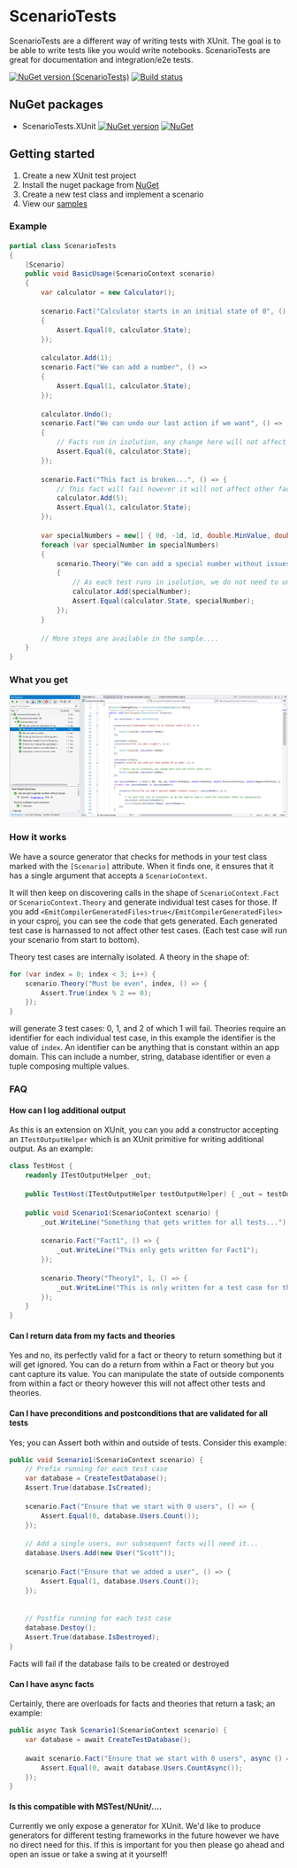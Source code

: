 # ScenarioTests
ScenarioTests are a different way of writing tests with XUnit. The goal is to be able to write tests like you would write notebooks. ScenarioTests are great for documentation and integration/e2e tests.

[![NuGet version (ScenarioTests)](https://img.shields.io/nuget/v/ScenarioTests.XUnit.svg?style=flat-square)](https://www.nuget.org/packages/ScenarioTests.XUnit/)
[![Build status](https://github.com/koenbeuk/EntityFrameworkCore.Triggered/workflows/.NET%20Core/badge.svg)](https://github.com/koenbeuk/ScenarioTests/actions?query=workflow%3A%22.NET+Core%22)

## NuGet packages
- ScenarioTests.XUnit [![NuGet version](https://img.shields.io/nuget/v/ScenarioTests.XUnit.svg?style=flat-square)](https://www.nuget.org/packages/ScenarioTests.XUnit/) [![NuGet](https://img.shields.io/nuget/dt/ScenarioTests.XUnit.svg?style=flat-square)](https://www.nuget.org/packages/ScenarioTests.XUnit/)

## Getting started
1. Create a new XUnit test project
2. Install the nuget package from [NuGet](https://www.nuget.org/packages/ScenarioTests.XUnit)
3. Create a new test class and implement a scenario
5. View our [samples](https://github.com/koenbeuk/ScenarioTests/blob/master/samples/)

### Example
```csharp
partial class ScenarioTests
{
    [Scenario]
    public void BasicUsage(ScenarioContext scenario)
    {
        var calculator = new Calculator();

        scenario.Fact("Calculator starts in an initial state of 0", () =>
        {
            Assert.Equal(0, calculator.State);
        });

        calculator.Add(1);
        scenario.Fact("We can add a number", () =>
        {
            Assert.Equal(1, calculator.State);
        });

        calculator.Undo();
        scenario.Fact("We can undo our last action if we want", () =>
        {
            // Facts run in isolution, any change here will not affect other facts and theories
            Assert.Equal(0, calculator.State);
        });

        scenario.Fact("This fact is broken...", () => {
            // This fact will fail however it will not affect other facts and theories
            calculator.Add(5);
            Assert.Equal(1, calculator.State);
        });

        var specialNumbers = new[] { 0d, -1d, 1d, double.MinValue, double.MaxValue, double.PositiveInfinity, double.NegativeInfinity };
        foreach (var specialNumber in specialNumbers)
        {
            scenario.Theory("We can add a special number without issues", specialNumber, () =>
            {
                // As each test runs in isolution, we do not need to undo or reset the calculator after our manipulation
                calculator.Add(specialNumber);
                Assert.Equal(calculator.State, specialNumber);
            });
        }

        // More steps are available in the sample....
    }
}
```

### What you get
![Screenshot of experience in VS2019](/assets/images/sample1.png "Experience in VS2019")

### How it works
We have a source generator that checks for methods in your test class marked with the `[Scenario]` attribute. When it finds one, it ensures that it has a single argument that accepts a `ScenarioContext`. 

It will then keep on discovering calls in the shape of `ScenarioContext.Fact` or `ScenarioContext.Theory` and generate individual test cases for those. If you add `<EmitCompilerGeneratedFiles>true</EmitCompilerGeneratedFiles>` in your csproj, you can see the code that gets generated. Each generated test case is harnassed to not affect other test cases. (Each test case will run your scenario from start to bottom).

Theory test cases are internally isolated. A theory in the shape of:

```csharp
for (var index = 0; index < 3; i++) {
    scenario.Theory("Must be even", index, () => {
        Assert.True(index % 2 == 0);
    });
}
```

will generate 3 test cases: 0, 1, and 2 of which 1 will fail. Theories require an identifier for each individual test case, in this example the identifier is the value of `index`. An identifier can be anything that is constant within an app domain. This can include a number, string, database identifier or even a tuple composing multiple values.

### FAQ

#### How can I log additional output
As this is an extension on XUnit, you can you add a constructor accepting an `ITestOutputHelper` which is an XUnit primitive for writing additional output. As an example:
```csharp
class TestHost {
    readonly ITestOutputHelper _out;

    public TestHost(ITestOutputHelper testOutputHelper) { _out = testOutputHelper; }    

    public void Scenario1(ScenarioContext scenario) {
        _out.WriteLine("Something that gets written for all tests...");

        scenario.Fact("Fact1", () => {
            _out.WriteLine("This only gets written for Fact1");
        });

        scenario.Theory("Theory1", 1, () => {
            _out.WriteLine("This is only written for a test case for this theory with identity 1");
        });
    }
}
```

#### Can I return data from my facts and theories
Yes and no, its perfectly valid for a fact or theory to return something but it will get ignored. You can do a return from within a Fact or theory but you cant capture its value. You can manipulate the state of outside components from within a fact or theory however this will not affect other tests and theories.

#### Can I have preconditions and postconditions that are validated for all tests
Yes; you can Assert both within and outside of tests. Consider this example:
```csharp
public void Scenario1(ScenarioContext scenario) {
    // Prefix running for each test case
    var database = CreateTestDatabase();
    Assert.True(database.IsCreated);

    scenario.Fact("Ensure that we start with 0 users", () => {
        Assert.Equal(0, database.Users.Count());
    });

    // Add a single users, our subsequent facts will need it...
    database.Users.Add(new User("Scott"));

    scenario.Fact("Ensure that we added a user", () => {
        Assert.Equal(1, database.Users.Count());
    });

    
    // Postfix running for each test case
    database.Destoy();
    Assert.True(database.IsDestroyed);
}
```

Facts will fail if the database fails to be created or destroyed

#### Can I have async facts
Certainly, there are overloads for facts and theories that return a task; an example:
```csharp
public async Task Scenario1(ScenarioContext scenario) {
    var database = await CreateTestDatabase();

    await scenario.Fact("Ensure that we start with 0 users", async () => {
        Assert.Equal(0, await database.Users.CountAsync());
    });
}
```

#### Is this compatible with MSTest/NUnit/....
Currently we only expose a generator for XUnit. We'd like to produce generators for different testing frameworks in the future however we have no direct need for this. If this is important for you then please go ahead and open an issue or take a swing at it yourself!
